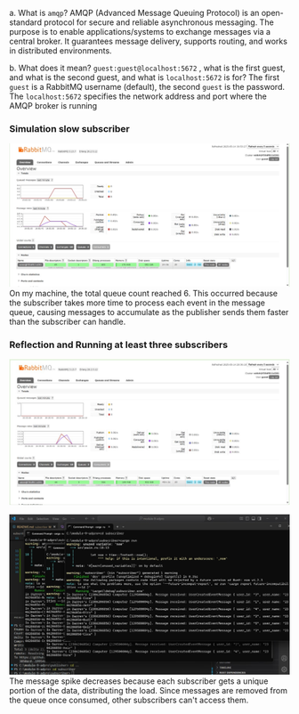 a. What is `amqp`?
AMQP (Advanced Message Queuing Protocol) is an open-standard protocol for secure and reliable asynchronous messaging. The purpose is to enable applications/systems to exchange messages via a central broker. It guarantees message delivery, supports routing, and works in distributed environments.


b. What does it mean?  `guest:guest@localhost:5672` , what is the first guest, and what is the second guest, and what is `localhost:5672` is for?
The first `guest` is a RabbitMQ username (default), the second `guest` is the password. The `localhost:5672` specifies the network address and port where the AMQP broker is running

### Simulation slow subscriber
![alt text](rit4.jpg)
On my machine, the total queue count reached 6. This occurred because the subscriber takes more time to process each event in the message queue, causing messages to accumulate as the publisher sends them faster than the subscriber can handle.

### Reflection and Running at least three subscribers
![alt text](rabbit5.jpg)

![alt text](rabbit6.jpg)
The message spike decreases because each subscriber gets a unique portion of the data, distributing the load. Since messages are removed from the queue once consumed, other subscribers can't access them.